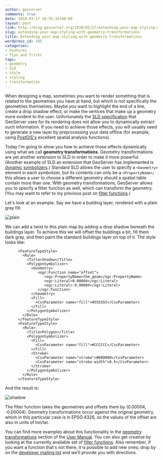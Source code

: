 ```yaml
---
author: geoserver
comments: true
date: 2010-03-17 18:55:33+00:00
layout: post
link: http://blog.geoserver.org/2010/03/17/extending-your-map-styling-with-geometry-transformations/
slug: extending-your-map-styling-with-geometry-transformations
title: Extending your map styling with geometry transformations
wordpress_id: 505
categories:
- Features
- Tips and Tricks
tags:
- geometry
- SLD
- style
- styling
- transformation
---
```


When designing a map, sometimes you want to render something that is related to the geometries you have at hand, but which is not specifically the geometries themselves. Maybe you want to highlight the end of a line, create a drop shadow effect, or make the vertices that make up a geometry more evident to the user.  Unfortunately the [SLD specification](http://www.opengeospatial.org/standards/sld) that GeoServer uses for its rendering does not allow you to dynamically extract such information.  If you need to achieve those effects, you will usually need to generate a new layer by preprocessing your data offline (for example, using [PostGIS's](http://postgis.org/) excellent spatial analysis functions).

Today I'm going to show you how to achieve those effects dynamically using what we call **geometry transformations**. Geometry transformations are yet another extension to SLD in order to make it more powerful.  (Another example of SLD an extension that GeoServer has implemented is [dynamic](http://blog.geoserver.org/2008/12/08/dynamic-symbolizers-part-1/) [symbolizers](http://blog.geoserver.org/2008/12/16/dynamic-symbolizers-part-2/).)  Standard SLD allows the user to specify a `<Geometry>` element in each symbolizer, but its contents can only be a `<PropertyName>`; this allows a user to choose a different geometry should a spatial table contain more than one.  With geometry transformations, GeoServer allows you to specify a filter function as well, which can transform the geometry.  (You may want to refer to my previous post on [filter functions](http://blog.geoserver.org/2010/02/08/geoserver-hidden-treasures-filter-functions/).)

Let's look at an example. Say we have a building layer, rendered with a plain gray fill:


![plain](http://geoserver.wpengine.com/wp-content/uploads/2010/03/plain1.png)



We can add a twist to this plain map by adding a drop shadow beneath the buildings layer. To achieve this we will offset the buildings a bit, fill them dark gray, and then paint the standard buildings layer on top of it. The style looks like:

    
    
    
    
          <FeatureTypeStyle>
            <Rule>
              <Title>Shadow</Title>
              <PolygonSymbolizer>
                <Geometry>
                   <ogc:Function name="offset">
                      <ogc:PropertyName>the_geom</ogc:PropertyName>
                      <ogc:Literal>0.00004</ogc:Literal>
                      <ogc:Literal>-0.00004</ogc:Literal>
                   </ogc:Function>
                </Geometry>
                <Fill>
                  <CssParameter name="fill">#555555</CssParameter>
                </Fill>
              </PolygonSymbolizer>
            </Rule>
          </FeatureTypeStyle>
          <FeatureTypeStyle>
            <Rule>
              <Title>Polygon</Title>
              <PolygonSymbolizer>
                <Fill>
                  <CssParameter name="fill">#CCCCCC</CssParameter>
                </Fill>
                <Stroke>
                  <CssParameter name="stroke">#000000</CssParameter>
                  <CssParameter name="stroke-width">0.5</CssParameter>
                </Stroke>
              </PolygonSymbolizer>
            </Rule>
          </FeatureTypeStyle>





And the result is:


![shadow](http://geoserver.wpengine.com/wp-content/uploads/2010/03/shadow11.png)



The filter function takes the geometries and offsets them by (0.00004, -0.00004).  Geometry transformations occur against the original geometry, which in this particular case is in EPSG:4326, so the values of the offset are also in units of lon/lat.

You can find more examples about this functionality in the [geometry transformations](http://docs.geoserver.org/stable/en/user/styling/sld-extensions/geometry-transformations.html) section of the [User Manual](http://docs.geoserver.org/stable/en/user/).  You can also get creative by looking at the currently available set of [filter functions](http://docs.geoserver.org/stable/en/user/filter/function_reference.html). Also remember, if you want a function that's not there, it is possible to add new ones; drop by on the [developer mailing list](https://lists.sourceforge.net/lists/listinfo/geoserver-devel) and we'll provide you with directions.
